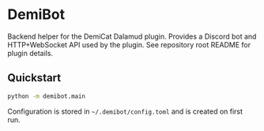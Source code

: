 # DemiBot

Backend helper for the DemiCat Dalamud plugin. Provides a Discord bot and HTTP+WebSocket
API used by the plugin. See repository root README for plugin details.

## Quickstart

```bash
python -m demibot.main
```

Configuration is stored in `~/.demibot/config.toml` and is created on first run.
